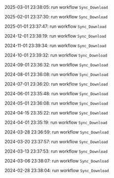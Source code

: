 2025-03-01 23:38:05: run workflow `Sync_Download` 

2025-02-01 23:37:30: run workflow `Sync_Download` 

2025-01-01 23:37:47: run workflow `Sync_Download` 

2024-12-01 23:38:19: run workflow `Sync_Download` 

2024-11-01 23:39:34: run workflow `Sync_Download` 

2024-10-01 23:39:32: run workflow `Sync_Download` 

2024-09-01 23:36:32: run workflow `Sync_Download` 

2024-08-01 23:36:08: run workflow `Sync_Download` 

2024-07-01 23:36:20: run workflow `Sync_Download` 

2024-06-01 23:35:48: run workflow `Sync_Download` 

2024-05-01 23:36:08: run workflow `Sync_Download` 

2024-04-15 23:35:22: run workflow `Sync_Download` 

2024-04-01 23:35:19: run workflow `Sync_Download` 

2024-03-28 23:36:59: run workflow `Sync_Download` 

2024-03-20 23:37:57: run workflow `Sync_Download` 

2024-03-13 23:37:53: run workflow `Sync_Download` 

2024-03-06 23:38:07: run workflow `Sync_Download` 

2024-02-28 23:38:04: run workflow `Sync_Download` 


